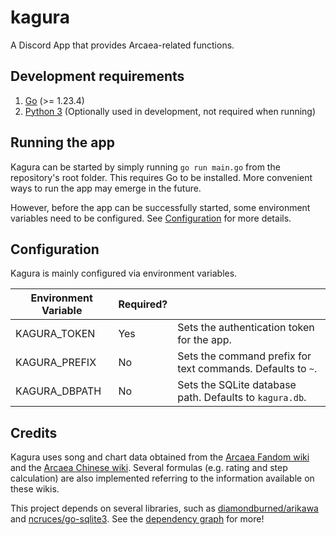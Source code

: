 # kagura

A Discord App that provides Arcaea-related functions.

## Development requirements

1. [Go](https://go.dev/) (>= 1.23.4)
2. [Python 3](https://www.python.org/) (Optionally used in development, not required when running)

## Running the app

Kagura can be started by simply running `go run main.go` from the repository's root folder. This requires Go to be installed. More convenient ways to run the app may emerge in the future.

However, before the app can be successfully started, some environment variables need to be configured. See [Configuration](#configuration) for more details.

## Configuration

Kagura is mainly configured via environment variables.

| Environment Variable | Required? |                                                             |
| -------------------- | --------- | ----------------------------------------------------------- |
| KAGURA_TOKEN         | Yes       | Sets the authentication token for the app.                  |
| KAGURA_PREFIX        | No        | Sets the command prefix for text commands. Defaults to `~`. |
| KAGURA_DBPATH        | No        | Sets the SQLite database path. Defaults to `kagura.db`.     |

## Credits

Kagura uses song and chart data obtained from the [Arcaea Fandom wiki](https://arcaea.fandom.com/) and the [Arcaea Chinese wiki](https://arcwiki.mcd.blue). Several formulas (e.g. rating and step calculation) are also implemented referring to the information available on these wikis.

This project depends on several libraries, such as [diamondburned/arikawa](https://github.com/diamondburned/arikawa) and [ncruces/go-sqlite3](https://github.com/ncruces/go-sqlite3). See the [dependency graph](https://github.com/lilacse/kagura/network/dependencies) for more!
